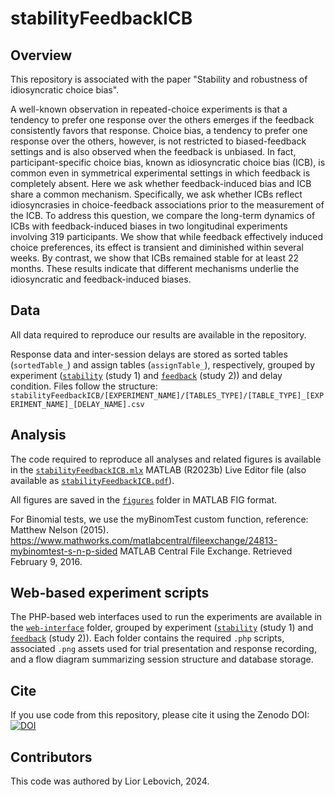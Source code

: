 # stabilityFeedbackICB


Overview
-------------------
This repository is associated with the paper "Stability and robustness of idiosyncratic choice bias".

A well-known observation in repeated-choice experiments is that a tendency to prefer one response over the others emerges if the feedback consistently favors that response. Choice bias, a tendency to prefer one response over the others, however, is not restricted to biased-feedback settings and is also observed when the feedback is unbiased. In fact, participant-specific choice bias, known as idiosyncratic choice bias (ICB), is common even in symmetrical experimental settings in which feedback is completely absent. Here we ask whether feedback-induced bias and ICB share a common mechanism. Specifically, we ask whether ICBs reflect idiosyncrasies in choice-feedback associations prior to the measurement of the ICB. To address this question, we compare the long-term dynamics of ICBs with feedback-induced biases in two longitudinal experiments involving 319 participants. We show that while feedback effectively induced choice preferences, its effect is transient and diminished within several weeks. By contrast, we show that ICBs remained stable for at least 22 months. These results indicate that different mechanisms underlie the idiosyncratic and feedback-induced biases.

Data
-------------------
All data required to reproduce our results are available in the repository. 

Response data and inter-session delays are stored as sorted tables (`sortedTable_`) and assign tables (`assignTable_`), respectively, grouped by experiment ([`stability`](https://github.com/Lior-Lebovich/stabilityFeedbackICB/tree/main/stability) (study 1) and [`feedback`](https://github.com/Lior-Lebovich/stabilityFeedbackICB/tree/main/feedback) (study 2)) and delay condition. Files follow the structure: `stabilityFeedbackICB/[EXPERIMENT_NAME]/[TABLES_TYPE]/[TABLE_TYPE]_[EXPERIMENT_NAME]_[DELAY_NAME].csv`

Analysis
-------------------
The code required to reproduce all analyses and related figures is available in the [`stabilityFeedbackICB.mlx`](https://github.com/Lior-Lebovich/stabilityFeedbackICB/blob/main/stabilityFeedbackICB.mlx) MATLAB (R2023b) Live Editor file (also available as [`stabilityFeedbackICB.pdf`](https://github.com/Lior-Lebovich/stabilityFeedbackICB/blob/main/stabilityFeedbackICB.pdf)).

All figures are saved in the [`figures`](https://github.com/Lior-Lebovich/stabilityFeedbackICB/tree/main/figures) folder in MATLAB FIG format.

For Binomial tests, we use the myBinomTest custom function, reference: Matthew Nelson (2015). https://www.mathworks.com/matlabcentral/fileexchange/24813-mybinomtest-s-n-p-sided MATLAB Central File Exchange. Retrieved February 9, 2016.

Web-based experiment scripts
-------------------
The PHP-based web interfaces used to run the experiments are available in the [`web-interface`](https://github.com/Lior-Lebovich/stabilityFeedbackICB/tree/main/web-interface) folder, grouped by experiment ([`stability`](https://github.com/Lior-Lebovich/stabilityFeedbackICB/tree/main/web-interface/stability) (study 1) and [`feedback`](https://github.com/Lior-Lebovich/stabilityFeedbackICB/tree/main/web-interface/feedback) (study 2)). Each folder contains the required `.php` scripts, associated `.png` assets used for trial presentation and response recording, and a flow diagram summarizing session structure and database storage.

Cite
-------------------
If you use code from this repository, please cite it using the Zenodo DOI: 
<a href="https://doi.org/10.5281/zenodo.15249290"><img src="https://zenodo.org/badge/DOI/10.5281/zenodo.15249290.svg" alt="DOI"></a>

Contributors
-------------------
This code was authored by Lior Lebovich, 2024.
